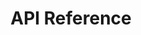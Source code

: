 ---
title: API Reference

language_tabs: # must be one of https://git.io/vQNgJ
  - shell

toc_footers:
  - <a href='https://cerego.com/'>Check out the Cerego website</a>
  - <a href='https://cerego.com/configuration'>Get your Bearer token.</a>

includes:
  - introduction
  - authentication
  - courses
  - courses/users
  - assets/images
  - assets/sounds
  - errors

search: true
---